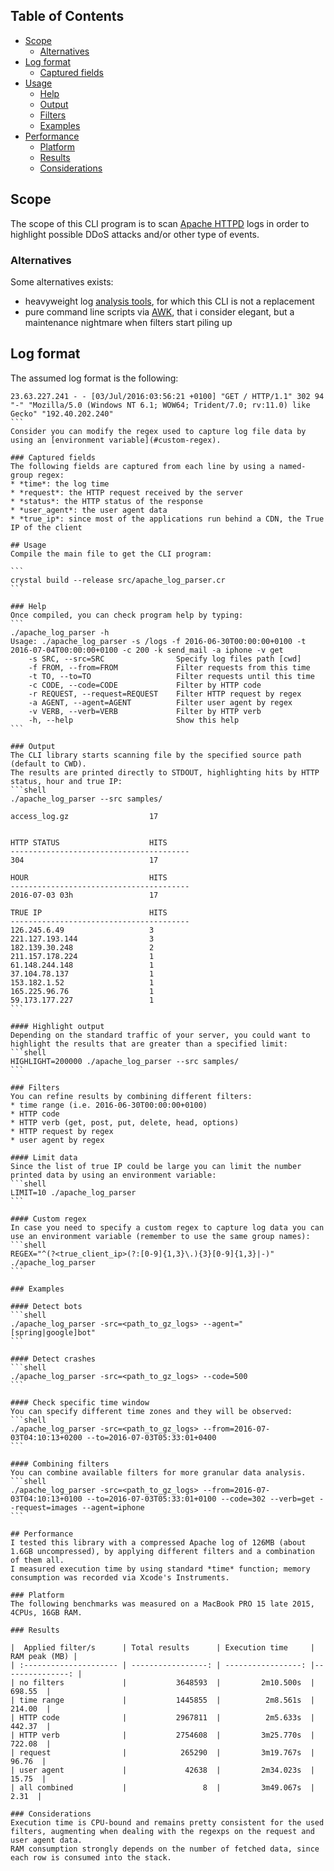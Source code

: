## Table of Contents
* [Scope](#scope)
  * [Alternatives](#alternatives)
* [Log format](#log-format)
  * [Captured fields](#captured-fields)
* [Usage](#usage)
  * [Help](#help)
  * [Output](#output)
  * [Filters](#filters)
  * [Examples](#examples)
* [Performance](#performance)
  * [Platform](#platform)
  * [Results](#results)
  * [Considerations](#considerations)

## Scope
The scope of this CLI program is to scan [Apache HTTPD](https://httpd.apache.org/) logs in order to highlight possible DDoS attacks and/or other type of events.

### Alternatives
Some alternatives exists:
* heavyweight log [analysis tools](https://www.apacheviewer.com/), for which this CLI is not a replacement
* pure command line scripts via [AWK](http://www.the-art-of-web.com/system/logs/), that i consider elegant, but a maintenance nightmare when filters start piling up

## Log format
The assumed log format is the following:
````log
23.63.227.241 - - [03/Jul/2016:03:56:21 +0100] "GET / HTTP/1.1" 302 94 "-" "Mozilla/5.0 (Windows NT 6.1; WOW64; Trident/7.0; rv:11.0) like Gecko" "192.40.202.240"
```
Consider you can modify the regex used to capture log file data by using an [environment variable](#custom-regex).

### Captured fields
The following fields are captured from each line by using a named-group regex:
* *time*: the log time
* *request*: the HTTP request received by the server  
* *status*: the HTTP status of the response
* *user_agent*: the user agent data
* *true_ip*: since most of the applications run behind a CDN, the True IP of the client

## Usage
Compile the main file to get the CLI program:

```
crystal build --release src/apache_log_parser.cr
```

### Help
Once compiled, you can check program help by typing:
```
./apache_log_parser -h
Usage: ./apache_log_parser -s /logs -f 2016-06-30T00:00:00+0100 -t 2016-07-04T00:00:00+0100 -c 200 -k send_mail -a iphone -v get
    -s SRC, --src=SRC                Specify log files path [cwd]
    -f FROM, --from=FROM             Filter requests from this time
    -t TO, --to=TO                   Filter requests until this time
    -c CODE, --code=CODE             Filter by HTTP code
    -r REQUEST, --request=REQUEST    Filter HTTP request by regex
    -a AGENT, --agent=AGENT          Filter user agent by regex
    -v VERB, --verb=VERB             Filter by HTTP verb
    -h, --help                       Show this help
```

### Output
The CLI library starts scanning file by the specified source path (default to CWD). 
The results are printed directly to STDOUT, highlighting hits by HTTP status, hour and true IP:
```shell
./apache_log_parser --src samples/

access_log.gz                  17        


HTTP STATUS                    HITS      
----------------------------------------
304                            17

HOUR                           HITS      
----------------------------------------
2016-07-03 03h                 17

TRUE IP                        HITS      
----------------------------------------
126.245.6.49                   3
221.127.193.144                3
182.139.30.248                 2
211.157.178.224                1
61.148.244.148                 1
37.104.78.137                  1
153.182.1.52                   1
165.225.96.76                  1
59.173.177.227                 1
```

#### Highlight output
Depending on the standard traffic of your server, you could want to highlight the results that are greater than a specified limit:
```shell
HIGHLIGHT=200000 ./apache_log_parser --src samples/
```

### Filters
You can refine results by combining different filters:
* time range (i.e. 2016-06-30T00:00:00+0100)
* HTTP code
* HTTP verb (get, post, put, delete, head, options)
* HTTP request by regex
* user agent by regex

#### Limit data
Since the list of true IP could be large you can limit the number printed data by using an environment variable:
```shell
LIMIT=10 ./apache_log_parser
``` 

#### Custom regex
In case you need to specify a custom regex to capture log data you can use an environment variable (remember to use the same group names):
```shell
REGEX="^(?<true_client_ip>(?:[0-9]{1,3}\.){3}[0-9]{1,3}|-)" ./apache_log_parser
```

### Examples

#### Detect bots
```shell
./apache_log_parser -src=<path_to_gz_logs> --agent="[spring|google]bot"
``` 

#### Detect crashes
```shell
./apache_log_parser -src=<path_to_gz_logs> --code=500 
```

#### Check specific time window
You can specify different time zones and they will be observed:
```shell
./apache_log_parser -src=<path_to_gz_logs> --from=2016-07-03T04:10:13+0200 --to=2016-07-03T05:33:01+0400
```

#### Combining filters
You can combine available filters for more granular data analysis.
```shell
./apache_log_parser -src=<path_to_gz_logs> --from=2016-07-03T04:10:13+0100 --to=2016-07-03T05:33:01+0100 --code=302 --verb=get --request=images --agent=iphone
```

## Performance
I tested this library with a compressed Apache log of 126MB (about 1.6GB uncompressed), by applying different filters and a combination of them all.  
I measured execution time by using standard *time* function; memory consumption was recorded via Xcode's Instruments.  

### Platform
The following benchmarks was measured on a MacBook PRO 15 late 2015, 4CPUs, 16GB RAM.

### Results

|  Applied filter/s      | Total results      | Execution time     |   RAM peak (MB) |
| :--------------------- | -----------------: | -----------------: |---------------: |
| no filters             |           3648593  |         2m10.500s  |         698.55  |
| time range             |           1445855  |          2m8.561s  |         214.00  |
| HTTP code              |           2967811  |          2m5.633s  |         442.37  |
| HTTP verb              |           2754608  |         3m25.770s  |         722.08  |
| request                |            265290  |         3m19.767s  |          96.76  |
| user agent             |             42638  |         2m34.023s  |          15.75  |
| all combined           |                 8  |         3m49.067s  |           2.31  |

### Considerations
Execution time is CPU-bound and remains pretty consistent for the used filters, augmenting when dealing with the regexps on the request and user agent data.  
RAM consumption strongly depends on the number of fetched data, since each row is consumed into the stack.
